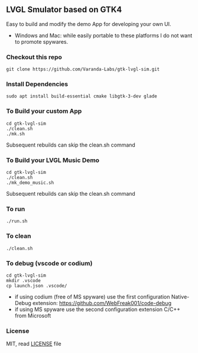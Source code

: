 ## LVGL Smulator based on GTK4

Easy to build and modify the demo App for developing your own UI.

- Windows and Mac: while easily portable to these platforms I do not want to promote spywares.

### Checkout this repo
```
git clone https://github.com/Varanda-Labs/gtk-lvgl-sim.git
```

### Install Dependencies
```
sudo apt install build-essential cmake libgtk-3-dev glade
```

### To Build your custom App
```
cd gtk-lvgl-sim
./clean.sh
./mk.sh

```
Subsequent rebuilds can skip the clean.sh command

### To Build your LVGL Music Demo
```
cd gtk-lvgl-sim
./clean.sh
./mk_demo_music.sh

```
Subsequent rebuilds can skip the clean.sh command

### To run
```
./run.sh
```

### To clean
```
./clean.sh
```

### To debug (vscode or codium)
```
cd gtk-lvgl-sim
mkdir .vscode
cp launch.json .vscode/
```
- if using codium (free of MS spyware) use the first configuration
Native-Debug extension:  https://github.com/WebFreak001/code-debug 
- if using MS spyware use the second configuration
extension C/C++ from Microsoft

### License
MIT, read [LICENSE](LICENSE) file

